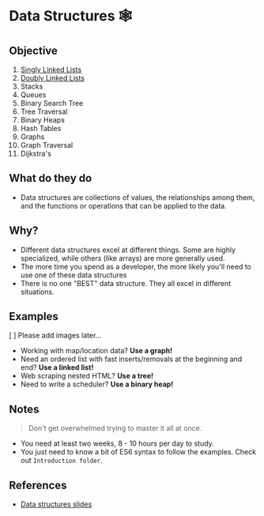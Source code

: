 # Data Structures 🕸

## Objective

1. [Singly Linked Lists](./singly-linked-list/README.md)
2. [Doubly Linked Lists](./doubly-linked-list/README.md)
3. Stacks
4. Queues
5. Binary Search Tree
6. Tree Traversal
7. Binary Heaps
8. Hash Tables
9. Graphs
10. Graph Traversal
11. Dijkstra's

## What do they do

- Data structures are collections of values, the relationships among them, and the functions or operations that can be applied to the data.

## Why?

- Different data structures excel at different things.  Some are highly specialized, while others (like arrays) are more generally used.
- The more time you spend as a developer, the more likely you'll need to use one of these data structures
- There is no one "BEST" data structure. They all excel in different situations.

## Examples
[ ] Please add images later...

- Working with map/location data? **Use a graph!**
- Need an ordered list with fast inserts/removals at the beginning and end? **Use a linked list!**
- Web scraping nested HTML? **Use a tree!**
- Need to write a scheduler? **Use a binary heap!**

## Notes

> Don't get overwhelmed trying to master it all at once.

- You need at least two weeks, 8 - 10 hours per day to study.
- You just need to know a bit of ES6 syntax to follow the examples. Check out `Introduction folder`.

## References

- [Data structures slides](https://cs.slides.com/colt_steele/es2015-class-syntax)
